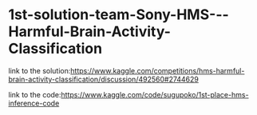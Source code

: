 # 1st-solution-team-Sony-HMS---Harmful-Brain-Activity-Classification
 link to the solution:https://www.kaggle.com/competitions/hms-harmful-brain-activity-classification/discussion/492560#2744629

 link to the code:https://www.kaggle.com/code/sugupoko/1st-place-hms-inference-code
